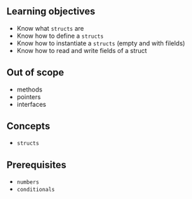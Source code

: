 ## Learning objectives

- Know what `structs` are
- Know how to define a `structs`
- Know how to instantiate a `structs` (empty and with filelds)
- Know how to read and write fields of a struct

## Out of scope

- methods
- pointers
- interfaces

## Concepts

- `structs`

## Prerequisites

- `numbers`
- `conditionals`